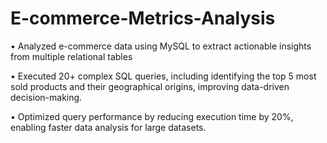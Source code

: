 # E-commerce-Metrics-Analysis

• Analyzed e-commerce data using MySQL to extract actionable insights from multiple relational tables

• Executed 20+ complex SQL queries, including identifying the top 5 most sold products and their geographical
origins, improving data-driven decision-making.

• Optimized query performance by reducing execution time by 20%, enabling faster data analysis for large datasets.
